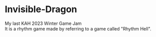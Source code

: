 # Invisible-Dragon
My last KAH 2023 Winter Game Jam   
It is a rhythm game made by referring to a game called "Rhythm Hell".
